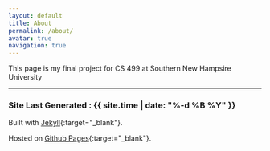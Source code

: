 ```yaml
---
layout: default
title: About
permalink: /about/
avatar: true
navigation: true
---
```

This page is my final project for CS 499 at Southern New Hampsire University

---

### Site Last Generated : {{ site.time | date: "%-d %B %Y"  }}

Built with [Jekyll](http://jekyllrb.com/){:target="_blank"}.

Hosted on [Github Pages](https://pages.github.com/){:target="_blank"}.
